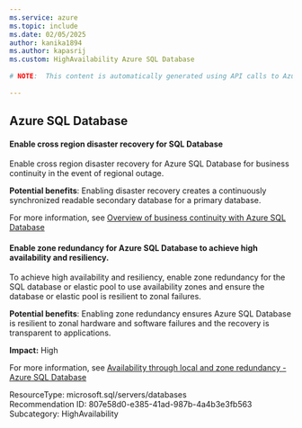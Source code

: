 ```yaml
---
ms.service: azure
ms.topic: include
ms.date: 02/05/2025
author: kanika1894
ms.author: kapasrij
ms.custom: HighAvailability Azure SQL Database
  
# NOTE:  This content is automatically generated using API calls to Azure. Any edits made on these files will be overwritten in the next run of the script. 
  
---
```

  
## Azure SQL Database  
  
<!--2ea11bcb-dfd0-48dc-96f0-beba578b989a_begin-->

#### Enable cross region disaster recovery for SQL Database  
  
Enable cross region disaster recovery for Azure SQL Database for business continuity in the event of regional outage.  
  
**Potential benefits**: Enabling disaster recovery creates a continuously synchronized readable secondary database for a primary database.  

For more information, see [Overview of business continuity with Azure SQL Database](https://aka.ms/sqldb_dr_overview)  

<!--2ea11bcb-dfd0-48dc-96f0-beba578b989a_end-->




<!--807e58d0-e385-41ad-987b-4a4b3e3fb563_begin-->

#### Enable zone redundancy for Azure SQL Database to achieve high availability and resiliency.  
  
To achieve high availability and resiliency, enable zone redundancy for the SQL database or elastic pool to use availability zones and ensure the database or elastic pool is resilient to zonal failures.  
  
**Potential benefits**: Enabling zone redundancy ensures Azure SQL Database is resilient to zonal hardware and software failures and the recovery is transparent to applications.  

**Impact:** High
  
For more information, see [Availability through local and zone redundancy - Azure SQL Database ](/azure/azure-sql/database/high-availability-sla?view=azuresql&tabs=azure-powershell#zone-redundant-availability)  

ResourceType: microsoft.sql/servers/databases  
Recommendation ID: 807e58d0-e385-41ad-987b-4a4b3e3fb563  
Subcategory: HighAvailability

<!--807e58d0-e385-41ad-987b-4a4b3e3fb563_end-->

<!--articleBody-->
